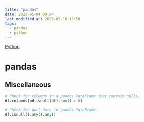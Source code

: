 ```yaml
---
title: "pandas"
date: 2023-05-04 09:04
last_modified_at: 2023-05-10 10:50
tags:
  - pandas
  - python
---
```


[Python](Python.md)

# pandas

## Miscellaneous

```python
# Check for columns in a pandas DataFrame that contain nulls.
df.columns[pd.isnull(df).sum() > 0]

# Check for null data in pandas DataFrame.
df.isnull().any().any()
```
